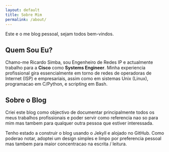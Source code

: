 ```yaml
---
layout: default
title: Sobre Mim
permalink: /about/
---
```


Este e o me blog pessoal, sejam todos bem-vindos.

## Quem Sou Eu?

Chamo-me Ricardo Simba, sou Engenheiro de Redes IP e actualmente trabalho para a **Cisco** como **Systems Engineer**. Minha experiencia profissional gira essencialmente em torno de redes de operadoras de Internet (ISP) e empresariais, assim como em sistemas Unix (Linux), programacao em C/Python, e scripting em Bash.

## Sobre o Blog

Criei este blog como objectivo de documentar principalmente todos os meus trabalhos profissionais e poder servir como referencia nao so para mim mas tambem para qualquer outra pessoa que estiver interessada.

Tenho estado a construir o blog usando o Jekyll e alojado no GitHub. Como poderao notar, adoptei um design simples e limpo por preferencia pessoal mas tambem para maior concentracao na escrita / leitura.
